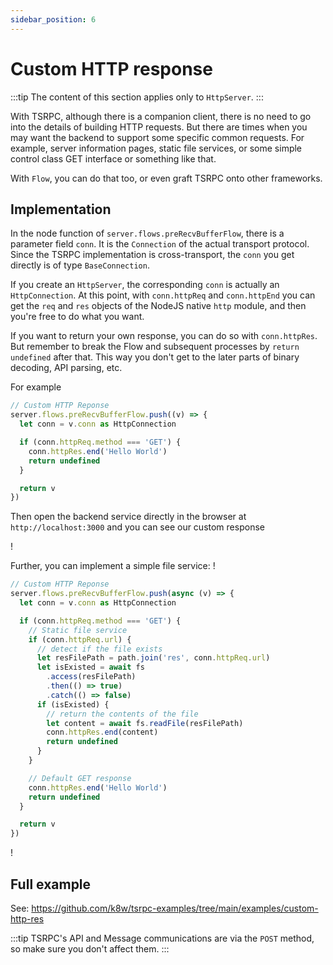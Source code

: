 ```yaml
---
sidebar_position: 6
---
```


# Custom HTTP response

:::tip
The content of this section applies only to `HttpServer`.
:::

With TSRPC, although there is a companion client, there is no need to go into the details of building HTTP requests.
But there are times when you may want the backend to support some specific common requests.
For example, server information pages, static file services, or some simple control class GET interface or something like that.

With `Flow`, you can do that too, or even graft TSRPC onto other frameworks.

## Implementation

In the node function of `server.flows.preRecvBufferFlow`, there is a parameter field `conn`.
It is the `Connection` of the actual transport protocol.
Since the TSRPC implementation is cross-transport, the `conn` you get directly is of type `BaseConnection`.

If you create an `HttpServer`, the corresponding `conn` is actually an `HttpConnection`.
At this point, with `conn.httpReq` and `conn.httpEnd` you can get the `req` and `res` objects of the NodeJS native `http` module, and then you're free to do what you want.

If you want to return your own response, you can do so with `conn.httpRes`.
But remember to break the Flow and subsequent processes by `return undefined` after that.
This way you don't get to the later parts of binary decoding, API parsing, etc.

For example

```ts
// Custom HTTP Reponse
server.flows.preRecvBufferFlow.push((v) => {
  let conn = v.conn as HttpConnection

  if (conn.httpReq.method === 'GET') {
    conn.httpRes.end('Hello World')
    return undefined
  }

  return v
})
```

Then open the backend service directly in the browser at `http://localhost:3000` and you can see our custom response

! [](assets/custom-get-res.png)

Further, you can implement a simple file service: !

```ts
// Custom HTTP Reponse
server.flows.preRecvBufferFlow.push(async (v) => {
  let conn = v.conn as HttpConnection

  if (conn.httpReq.method === 'GET') {
    // Static file service
    if (conn.httpReq.url) {
      // detect if the file exists
      let resFilePath = path.join('res', conn.httpReq.url)
      let isExisted = await fs
        .access(resFilePath)
        .then(() => true)
        .catch(() => false)
      if (isExisted) {
        // return the contents of the file
        let content = await fs.readFile(resFilePath)
        conn.httpRes.end(content)
        return undefined
      }
    }

    // Default GET response
    conn.httpRes.end('Hello World')
    return undefined
  }

  return v
})
```

! [](assets/custom-get-test.png)

## Full example

See: https://github.com/k8w/tsrpc-examples/tree/main/examples/custom-http-res

:::tip
TSRPC's API and Message communications are via the `POST` method, so make sure you don't affect them.
:::
